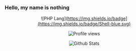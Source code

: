 ### Hello, my name is nothing


<div id="stats" align="center">

![PHP Lang](https://img.shields.io/badge](https://img.shields.io/badge/Shell-blue.svg)

![Profile views](https://visitor-badge.glitch.me/badge?page_id=kuydev)
  
![Github Stats](https://github-readme-stats.vercel.app/api?username=kuydev&theme=blue-green&show_icons=true)

</div>
